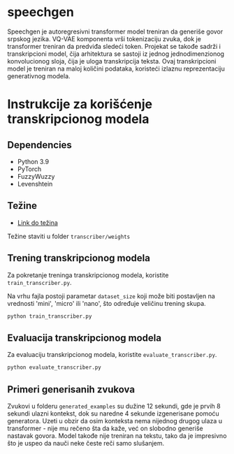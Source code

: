# speechgen
Speechgen je autoregresivni transformer model treniran da generiše govor srpskog jezika. VQ-VAE komponenta vrši tokenizaciju zvuka,
dok je transformer treniran da predviđa sledeći token.
Projekat se takođe sadrži i transkripcioni model, čija arhitektura se sastoji iz jednog jednodimenzionog konvolucionog sloja, čija je uloga transkripcija teksta.
Ovaj transkripcioni model je treniran na maloj količini podataka, koristeći izlaznu reprezentaciju generativnog modela.
# Instrukcije za korišćenje transkripcionog modela

## Dependencies

- Python 3.9
- PyTorch
- FuzzyWuzzy
- Levenshtein

## Težine

- [Link do težina](https://drive.google.com/file/d/1b-8JRvKhzVQ4qoDHm0d0VJi-9-LiO-Y9/view?usp=drive_link)

Težine staviti u folder `transcriber/weights`

## Trening transkripcionog modela

Za pokretanje treninga transkripcionog modela, koristite `train_transcriber.py`.

Na vrhu fajla postoji parametar `dataset_size` koji može biti postavljen na vrednosti 'mini', 'micro' ili 'nano', što određuje veličinu trening skupa.

```bash
python train_transcriber.py
```

## Evaluacija transkripcionog modela
Za evaluaciju transkripcionog modela, koristite `evaluate_transcriber.py`.

```bash
python evaluate_transcriber.py
```

## Primeri generisanih zvukova

Zvukovi u folderu `generated_examples` su dužine 12 sekundi, gde je prvih 8 sekundi ulazni kontekst, dok su naredne 4 sekunde izgenerisane pomoću generatora.
Uzeti u obzir da osim konteksta nema nijednog drugog ulaza u transformer - nije mu rečeno šta da kaže, već on slobodno generiše
nastavak govora. Model takođe nije treniran na tekstu, tako da je impresivno što je uspeo da nauči neke česte reči samo slušanjem.
